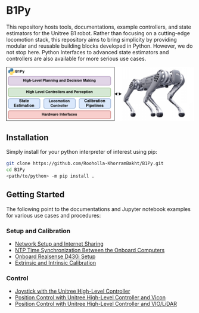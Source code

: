 # B1Py
This repository hosts tools, documentations, example controllers, and state estimators for the Unitree B1 robot. Rather than focusing on a cutting-edge locomotion stack, this repository aims to bring simplicity by providing modular and reusable building blocks developed in Python. However, we do not stop here. Python Interfaces to advanced state estimators and controllers are also available for more serious use cases. 

![](docs/images/open_figure.png)

<!-- The communication to the robot is made possible through the 'unitree_legged_sdk' and is carried out over the UDP link to the robot's onboard computer. High-level interface commands B1's onboard locomotion controller (running on the onboard intel computer with IP: `192.168.123.220`) and the low-level interface directly communicates with the onboard data acquisition micro controller (with IP: `192.168.123.110`). -->

## Installation
Simply install for your python interpreter of interest using pip:

```bash
git clone https://github.com/Rooholla-KhorramBakht/B1Py.git 
cd B1Py
<path/to/python> -m pip install .
```

## Getting Started
The following point to the documentations and Jupyter notebook examples for various use cases and procedures:
### Setup and Calibration
- [Network Setup and Internet Sharing]()
- [NTP Time Synchronization Between the Onboard Computers]()
- [Onboard Realsense D430i Setup]()
- [Extrinsic and Intrinsic Calibration]()

### Control
- [Joystick with the Unitree High-Level Controller](notebooks/unitree_highlevel_joystick_control.ipynb)
- [Position Control with Unitree High-Level Controller and Vicon](notebooks/unitree_highlevel_position_control_vicon.ipynb)
- [Position Control with Unitree High-Level Controller and VIO/LiDAR]()

